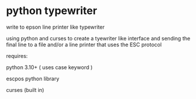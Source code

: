 # python typewriter
 write to epson line printer like typewriter

using python and curses to create a tyewriter like interface
and sending the final line to a file and/or a line printer
that uses the ESC protocol

requires:

python 3.10+ ( uses case keyword )

escpos python library

curses (built in)
